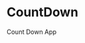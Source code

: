 # CountDown
 Count Down App
     
          
                                                      
                                                                   
                                                        
                                            
                                          
                    
           
            
    
 
   
